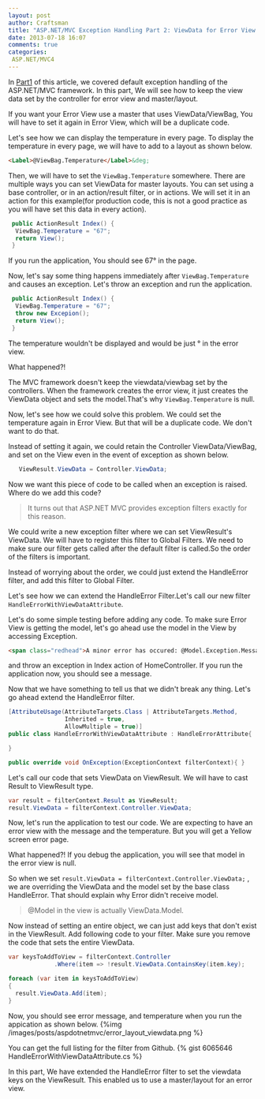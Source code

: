 ```yaml
---
layout: post
author: Craftsman
title: "ASP.NET/MVC Exception Handling Part 2: ViewData for Error View & its Master/Layout"
date: 2013-07-18 16:07
comments: true
categories:
 ASP.NET/MVC4
---
```

   In [Part1](/blog/2013/07/18/asp-dot-net-exception-handling-explained) of this article, we covered default exception handling of the ASP.NET/MVC framework.
   In this part, We will see how to keep the view data set by the controller for error view and master/layout.
 
If you want your Error View use a master that uses ViewData/ViewBag, You will have to set it again in Error View, which will be a duplicate code.
 
 Let's see how we can display the temperature in every page. 
 To display the temperature in every page, we will have to add to a layout as shown below.

``` html _Layout.cshtml
<Label>@ViewBag.Temperature</Label>&deg; 
``` 

 <!-- more -->
Then, we will have to set the ```ViewBag.Temperature``` somewhere.
There are multiple ways you can set ViewData for master layouts. 
You can set using a base controller, or in an action/result filter, or in actions. We will set it in an action for this example(for production code, this is not a good practice as you will have set this data in every action).
``` csharp
 public ActionResult Index() {
  ViewBag.Temperature = "67";
  return View();
 }
```
If you run the application, You should see 67&deg; in the page.

Now, let's say some thing happens immediately after ```ViewBag.Temperature``` and causes an exception. Let's throw an exception and run the application.

``` csharp
 public ActionResult Index() {
  ViewBag.Temperature = "67";
  throw new Excepion();
  return View();
 }
```

The temperature wouldn't be displayed and would be just &deg; in the error view.

What happened?! 

 The MVC framework doesn't keep the viewdata/viewbag set by the controllers. When the framework creates the error view, it just creates the ViewData object and sets the model.That's why ```ViewBag.Temperature``` is null. 

Now, let's see how we could solve this problem. We could set the temperature again in Error View. But that will be a duplicate code. We don't want to do that.


Instead of setting it again, we could retain the Controller ViewData/ViewBag, and set on the View even in the event of exception as shown below.
``` csharp
   ViewResult.ViewData = Controller.ViewData;
```
Now we want this piece of code to be called when an exception is raised.
Where do we add this code? 

 > It turns out that ASP.NET MVC provides exception filters exactly for this reason. 

We could write a new exception filter where we can set ViewResult's ViewData.
We will have to register this filter to Global Filters. We need to make sure our filter gets called after the default filter is called.So the order of the filters is important. 

Instead of worrying about the order, we could just extend the HandleError filter, and add this filter to Global Filter.

Let's see how we can extend the HandleError Filter.Let's call our new filter ```HandleErrorWithViewDataAttribute```.

Let's do some simple testing before adding any code.
To make sure Error View is getting the model, let's go ahead use the model in the View by accessing Exception.

``` html /Shared/Error.cshtml 
<span class="redhead">A minor error has occured: @Model.Exception.Message</span>
``` 
 and throw an exception in Index action of HomeController. If you run the application now, you should see a message.

Now that we have something to tell us that we didn't break any thing. Let's go ahead extend the HandleError filter.

``` csharp 
[AttributeUsage(AttributeTargets.Class | AttributeTargets.Method, 
                Inherited = true, 
                AllowMultiple = true)]
public class HandleErrorWithViewDataAttribute : HandleErrorAttribute{

}
```

``` csharp
public override void OnException(ExceptionContext filterContext){ }
``` 
Let's call our code that sets ViewData on ViewResult. We will have to cast Result to ViewResult type.

``` csharp
var result = filterContext.Result as ViewResult;
result.ViewData = filterContext.Controller.ViewData;
```

Now, let's run the application to test our code. We are expecting to have an error view with the message and the temperature. But you will get a Yellow screen error page. 

What happened?! 
If you debug the application, you will see that model in the error view is null.


So when we set ``` result.ViewData = filterContext.Controller.ViewData; ``` , we are overriding the ViewData and the model set by the base class HandleError. That should explain why Error didn't receive model.
  
> @Model in the view is actually ViewData.Model. 

Now instead of setting an entire object, we can just add keys that don't exist in the ViewResult. Add following code to your filter. Make sure you remove the code that sets the entire ViewData.

``` csharp
var keysToAddToView = filterContext.Controller
             .Where(item => !result.ViewData.ContainsKey(item.key);

foreach (var item in keysToAddToView)
{
  result.ViewData.Add(item);
}
```
Now, you should see error message, and temperature when you run the appication as shown below.
{%img /images/posts/aspdotnetmvc/error_layout_viewdata.png %}

You can get the full listing for the filter from Github. 
{% gist 6065646 HandleErrorWithViewDataAttribute.cs %}

 In this part, We have extended the HandleError filter to set the viewdata keys on the ViewResult. This enabled us to use a master/layout for an error view.
